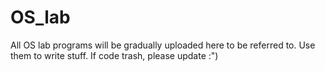 # OS_lab

All OS lab programs will be gradually uploaded here to be referred to. Use them to write stuff.
If code trash, please update :")
